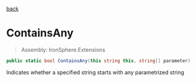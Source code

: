 ﻿

[back](/IronSphere.Extensions/types/StringExtension)

# ContainsAny

> Assembly: IronSphere.Extensions

```csharp
public static bool ContainsAny(this string this, string[] parameter)
```

Indicates whether a specified string starts with any parametrized string

 